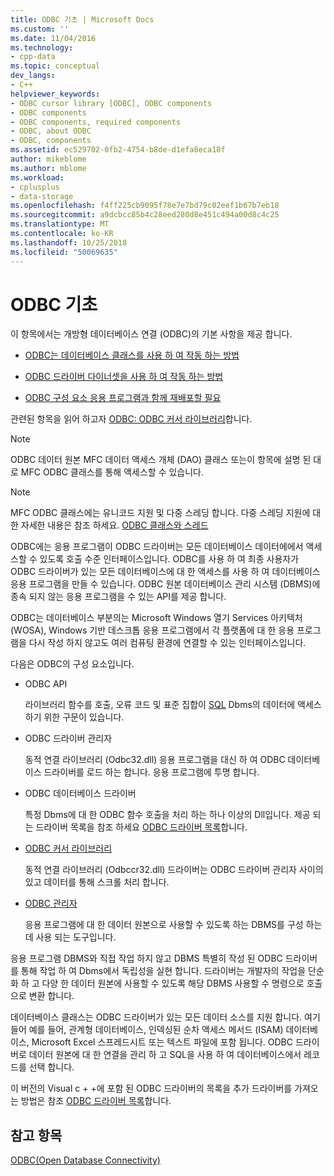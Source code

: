 ```yaml
---
title: ODBC 기초 | Microsoft Docs
ms.custom: ''
ms.date: 11/04/2016
ms.technology:
- cpp-data
ms.topic: conceptual
dev_langs:
- C++
helpviewer_keywords:
- ODBC cursor library [ODBC], ODBC components
- ODBC components
- ODBC components, required components
- ODBC, about ODBC
- ODBC, components
ms.assetid: ec529702-0fb2-4754-b8de-d1efa8eca18f
author: mikeblome
ms.author: mblome
ms.workload:
- cplusplus
- data-storage
ms.openlocfilehash: f4ff225cb9095f78e7e7bd79c02eef1b67b7eb18
ms.sourcegitcommit: a9dcbcc85b4c28eed280d8e451c494a00d8c4c25
ms.translationtype: MT
ms.contentlocale: ko-KR
ms.lasthandoff: 10/25/2018
ms.locfileid: "50069635"
---
```

# <a name="odbc-basics"></a>ODBC 기초

이 항목에서는 개방형 데이터베이스 연결 (ODBC)의 기본 사항을 제공 합니다.

- [ODBC는 데이터베이스 클래스를 사용 하 여 작동 하는 방법](../../data/odbc/odbc-and-the-database-classes.md)

- [ODBC 드라이버 다이너셋을 사용 하 여 작동 하는 방법](../../data/odbc/odbc-driver-requirements-for-dynasets.md)

- [ODBC 구성 요소 응용 프로그램과 함께 재배포할 필요](../../data/odbc/redistributing-odbc-components-to-your-customers.md)

관련된 항목을 읽어 하고자 [ODBC: ODBC 커서 라이브러리](../../data/odbc/odbc-the-odbc-cursor-library.md)합니다.

> [!NOTE]
> ODBC 데이터 원본 MFC 데이터 액세스 개체 (DAO) 클래스 또는이 항목에 설명 된 대로 MFC ODBC 클래스를 통해 액세스할 수 있습니다.

> [!NOTE]
> MFC ODBC 클래스에는 유니코드 지원 및 다중 스레딩 합니다. 다중 스레딩 지원에 대 한 자세한 내용은 참조 하세요. [ODBC 클래스와 스레드](../../data/odbc/odbc-classes-and-threads.md)

ODBC에는 응용 프로그램이 ODBC 드라이버는 모든 데이터베이스 데이터에에서 액세스할 수 있도록 호출 수준 인터페이스입니다. ODBC를 사용 하 여 최종 사용자가 ODBC 드라이버가 있는 모든 데이터베이스에 대 한 액세스를 사용 하 여 데이터베이스 응용 프로그램을 만들 수 있습니다. ODBC 원본 데이터베이스 관리 시스템 (DBMS)에 종속 되지 않는 응용 프로그램을 수 있는 API를 제공 합니다.

ODBC는 데이터베이스 부분의는 Microsoft Windows 열기 Services 아키텍처 (WOSA), Windows 기반 데스크톱 응용 프로그램에서 각 플랫폼에 대 한 응용 프로그램을 다시 작성 하지 않고도 여러 컴퓨팅 환경에 연결할 수 있는 인터페이스입니다.

다음은 ODBC의 구성 요소입니다.

- ODBC API

   라이브러리 함수를 호출, 오류 코드 및 표준 집합이 [SQL](../../data/odbc/sql.md) Dbms의 데이터에 액세스 하기 위한 구문이 있습니다.

- ODBC 드라이버 관리자

   동적 연결 라이브러리 (Odbc32.dll) 응용 프로그램을 대신 하 여 ODBC 데이터베이스 드라이버를 로드 하는 합니다. 응용 프로그램에 투명 합니다.

- ODBC 데이터베이스 드라이버

   특정 Dbms에 대 한 ODBC 함수 호출을 처리 하는 하나 이상의 Dll입니다. 제공 되는 드라이버 목록을 참조 하세요 [ODBC 드라이버 목록](../../data/odbc/odbc-driver-list.md)합니다.

- [ODBC 커서 라이브러리](../../data/odbc/odbc-the-odbc-cursor-library.md)

   동적 연결 라이브러리 (Odbccr32.dll) 드라이버는 ODBC 드라이버 관리자 사이의 있고 데이터를 통해 스크롤 처리 합니다.

- [ODBC 관리자](../../data/odbc/odbc-administrator.md)

   응용 프로그램에 대 한 데이터 원본으로 사용할 수 있도록 하는 DBMS를 구성 하는 데 사용 되는 도구입니다.

응용 프로그램 DBMS와 직접 작업 하지 않고 DBMS 특별히 작성 된 ODBC 드라이버를 통해 작업 하 여 Dbms에서 독립성을 실현 합니다. 드라이버는 개발자의 작업을 단순화 하 고 다양 한 데이터 원본에 사용할 수 있도록 해당 DBMS 사용할 수 명령으로 호출으로 변환 합니다.

데이터베이스 클래스는 ODBC 드라이버가 있는 모든 데이터 소스를 지원 합니다. 여기 들어 예를 들어, 관계형 데이터베이스, 인덱싱된 순차 액세스 메서드 (ISAM) 데이터베이스, Microsoft Excel 스프레드시트 또는 텍스트 파일에 포함 됩니다. ODBC 드라이버로 데이터 원본에 대 한 연결을 관리 하 고 SQL을 사용 하 여 데이터베이스에서 레코드를 선택 합니다.

이 버전의 Visual c + +에 포함 된 ODBC 드라이버의 목록을 추가 드라이버를 가져오는 방법은 참조 [ODBC 드라이버 목록](../../data/odbc/odbc-driver-list.md)합니다.

## <a name="see-also"></a>참고 항목

[ODBC(Open Database Connectivity)](../../data/odbc/open-database-connectivity-odbc.md)